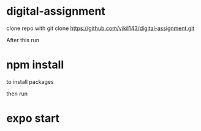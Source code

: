# digital-assignment
clone repo with
git clone https://github.com/vikil143/digital-assignment.git

After this run  
# npm install
to install packages

then run 
# expo start 
